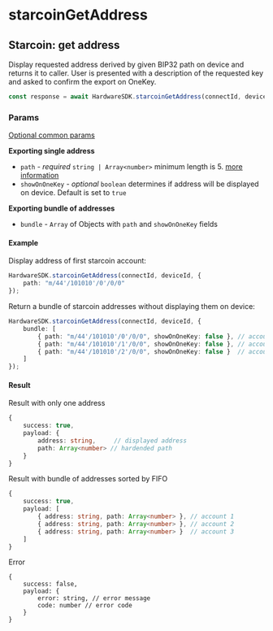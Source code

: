 # starcoinGetAddress

## Starcoin: get address

Display requested address derived by given BIP32 path on device and returns it to caller. User is presented with a description of the requested key and asked to confirm the export on OneKey.

```typescript
const response = await HardwareSDK.starcoinGetAddress(connectId, deviceId, params)
```

### Params

[Optional common params](../common-params.md)

**Exporting single address**

* `path` - _required_ `string | Array<number>`  minimum length is 5. [more information](../path.md)
* `showOnOneKey` - _optional_ `boolean` determines if address will be displayed on device. Default is set to `true`

**Exporting bundle of addresses**

* `bundle` - `Array` of Objects with `path` and `showOnOneKey` fields

#### Example

Display address of first starcoin account:

```typescript
HardwareSDK.starcoinGetAddress(connectId, deviceId, {
    path: "m/44'/101010'/0'/0/0"
});
```

Return a bundle of starcoin addresses without displaying them on device:

```typescript
HardwareSDK.starcoinGetAddress(connectId, deviceId, {
    bundle: [
        { path: "m/44'/101010'/0'/0/0", showOnOneKey: false }, // account 1
        { path: "m/44'/101010'/1'/0/0", showOnOneKey: false }, // account 2
        { path: "m/44'/101010'/2'/0/0", showOnOneKey: false }  // account 3
    ]
});
```

#### Result

Result with only one address

```typescript
{
    success: true,
    payload: {
        address: string,     // displayed address
        path: Array<number> // hardended path
    }
}
```

Result with bundle of addresses sorted by FIFO

```typescript
{
    success: true,
    payload: [
        { address: string, path: Array<number> }, // account 1
        { address: string, path: Array<number> }, // account 2
        { address: string, path: Array<number> }  // account 3
    ]
}
```

Error

```
{
    success: false,
    payload: {
        error: string, // error message
        code: number // error code
    }
}
```

